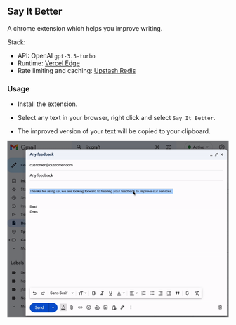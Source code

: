 
## Say It Better

A chrome extension which helps you improve writing. 

Stack:
- API: OpenAI `gpt-3.5-turbo`
- Runtime: [Vercel Edge](https://vercel.com/features/edge-functions)
- Rate limiting and caching: [Upstash Redis](https://upstash.com/) 

### Usage
- Install the extension.
  
- Select any text in your browser, right click and select `Say It Better`.

- The improved version of your text will be copied to your clipboard.

![alt text](sib.gif "Say It Better")

